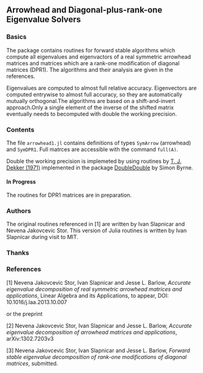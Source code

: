 ## Arrowhead and Diagonal-plus-rank-one Eigenvalue Solvers

### Basics

The package contains routines for forward stable algorithms which compute all eigenvalues and eigenvactors of a real symmetric arrowhead matrices and matrices which are a rank-one modification of diagonal matrices (DPR1). The algorithms and their analysis are given in the references.

Eigenvalues are computed to almost full relative accuracy.  Eigenvectors are computed entrywise to almost full accuracy, so they are automatically mutually orthogonal.The algorithms are based on a shift-and-invert approach.Only a single element of the inverse of the shifted matrix eventually needs to becomputed with double the working precision.


### Contents

The file `arrowhead1.jl` contains definitions of types `SymArrow` (arrowhead) and `SymDPR1`. Full matrces are accessible with the command `full(A)`.

Double the working precision is implemeted by using routines by [T. J. Dekker (1971)][dekker1971] implemented in the package [DoubleDouble][byrne2014] by Simon Byrne.

#### In Progress

The routines for DPR1 matrices are in preparation.

### Authors

The original routines referenced in [1] are written by Ivan Slapnicar and Nevena Jakovcevic Stor. 
This version of Julia routines is written by Ivan Slapnicar during visit to MIT.

### Thanks



### References

[1] Nevena Jakovcevic Stor, Ivan Slapnicar and Jesse L. Barlow, *Accurate eigenvalue decomposition of real symmetric arrowhead matrices and applications*, Linear Algebra and its Applications, to appear, DOI: 10.1016/j.laa.2013.10.007

or the preprint

[2] Nevena Jakovcevic Stor, Ivan Slapnicar and Jesse L. Barlow, *Accurate eigenvalue decomposition of arrowhead matrices and applications*, arXiv:1302.7203v3

[3] Nevena Jakovcevic Stor, Ivan Slapnicar and Jesse L. Barlow, *Forward stable eigenvalue decomposition of rank-one modifications of diagonal matrices*, submitted.

[dekker1971]: http://link.springer.com/article/10.1007%2FBF01397083  "T.J. Dekker (1971) 'A floating-point technique for extending the available precision', Numerische Mathematik, Volume 18, Issue 3, pp 224-242"

[byrne2014]: https://github.com/simonbyrne/DoubleDouble.jl

